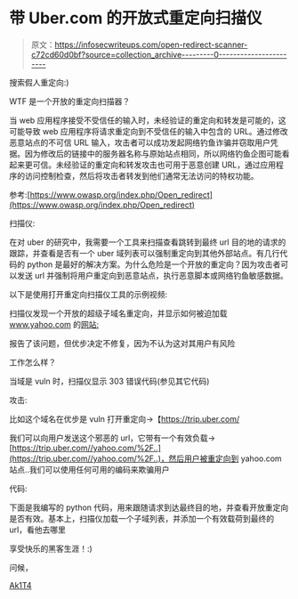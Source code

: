 # 带 Uber.com 的开放式重定向扫描仪

> 原文：<https://infosecwriteups.com/open-redirect-scanner-c72cd60d0bf?source=collection_archive---------0----------------------->

搜索假人重定向:)

WTF 是一个开放的重定向扫描器？

当 web 应用程序接受不受信任的输入时，未经验证的重定向和转发是可能的，这可能导致 web 应用程序将请求重定向到不受信任的输入中包含的 URL。通过修改恶意站点的不可信 URL 输入，攻击者可以成功发起网络钓鱼诈骗并窃取用户凭据。因为修改后的链接中的服务器名称与原始站点相同，所以网络钓鱼企图可能看起来更可信。未经验证的重定向和转发攻击也可用于恶意创建 URL，通过应用程序的访问控制检查，然后将攻击者转发到他们通常无法访问的特权功能。

参考:[https://www.owasp.org/index.php/Open_redirect](https://www.owasp.org/index.php/Open_redirect)

扫描仪:

在对 uber 的研究中，我需要一个工具来扫描查看跳转到最终 url 目的地的请求的跟踪，并查看是否有一个 uber 域列表可以强制重定向到其他外部站点。有几行代码的 python 是最好的解决方案。为什么危险是一个开放的重定向？因为攻击者可以发送 url 并强制将用户重定向到恶意站点，执行恶意脚本或网络钓鱼敏感数据。

以下是使用打开重定向扫描仪工具的示例视频:

扫描仪发现一个开放的超级子域名重定向，并显示如何被迫加载 www.yahoo.com 的[网站:](http://www.yahoo.com)

报告了该问题，但优步决定不修复，因为不认为这对其用户有风险

工作怎么样？

当域是 vuln 时，扫描仪显示 303 错误代码(参见其它代码)

攻击:

比如这个域名在优步是 vuln 打开重定向->【https://trip.uber.com/ 

我们可以向用户发送这个邪恶的 url，它带有一个有效负载->[https://trip.uber.com//yahoo.com/%2F..](https://trip.uber.com//yahoo.com/%2F..)，然后用户被重定向到 yahoo.com 站点..我们可以使用任何可用的编码来欺骗用户

代码:

下面是我编写的 python 代码，用来跟随请求到达最终目的地，并查看开放重定向是否有效。基本上，扫描仪加载一个子域列表，并添加一个有效载荷到最终的 url，看他去哪里

享受快乐的黑客生涯！:)

问候，

[Ak1T4](https://medium.com/u/c5b622272cd5?source=post_page-----c72cd60d0bf--------------------------------)